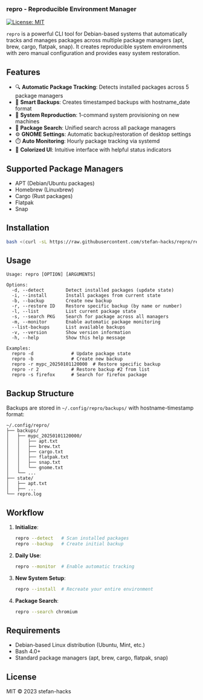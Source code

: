 ### repro - Reproducible Environment Manager

[![License: MIT](https://img.shields.io/badge/License-MIT-yellow.svg)](https://opensource.org/licenses/MIT)

`repro` is a powerful CLI tool for Debian-based systems that automatically tracks and manages packages across multiple package managers (apt, brew, cargo, flatpak, snap). It creates reproducible system environments with zero manual configuration and provides easy system restoration.

## Features

- 🔍 **Automatic Package Tracking**: Detects installed packages across 5 package managers
- 💾 **Smart Backups**: Creates timestamped backups with hostname_date format
- 🔁 **System Reproduction**: 1-command system provisioning on new machines
- 🔎 **Package Search**: Unified search across all package managers
- ⚙️ **GNOME Settings**: Automatic backup/restoration of desktop settings
- ⏱️ **Auto Monitoring**: Hourly package tracking via systemd
- 🎨 **Colorized UI**: Intuitive interface with helpful status indicators

## Supported Package Managers
- APT (Debian/Ubuntu packages)
- Homebrew (Linuxbrew)
- Cargo (Rust packages)
- Flatpak
- Snap

## Installation

```bash
bash <(curl -sL https://raw.githubusercontent.com/stefan-hacks/repro/refs/heads/main/install.sh)
```

## Usage

```
Usage: repro [OPTION] [ARGUMENTS]

Options:
  -d, --detect        Detect installed packages (update state)
  -i, --install       Install packages from current state
  -b, --backup        Create new backup
  -r, --restore ID    Restore specific backup (by name or number)
  -l, --list          List current package state
  -s, --search PKG    Search for package across all managers
  -m, --monitor       Enable automatic package monitoring
  --list-backups      List available backups
  -v, --version       Show version information
  -h, --help          Show this help message

Examples:
  repro -d              # Update package state
  repro -b              # Create new backup
  repro -r mypc_20250101120000  # Restore specific backup
  repro -r 2            # Restore backup #2 from list
  repro -s firefox      # Search for firefox package
```

## Backup Structure
Backups are stored in `~/.config/repro/backups/` with hostname-timestamp format:
```
~/.config/repro/
├── backups/
│   ├── mypc_20250101120000/
│   │   ├── apt.txt
│   │   ├── brew.txt
│   │   ├── cargo.txt
│   │   ├── flatpak.txt
│   │   ├── snap.txt
│   │   └── gnome.txt
│   └── ... 
├── state/
│   ├── apt.txt
│   ├── ...
└── repro.log
```

## Workflow

1. **Initialize**:
   ```bash
   repro --detect   # Scan installed packages
   repro --backup   # Create initial backup
   ```

2. **Daily Use**:
   ```bash
   repro --monitor  # Enable automatic tracking
   ```

3. **New System Setup**:
   ```bash
   repro --install  # Recreate your entire environment
   ```

4. **Package Search**:
   ```bash
   repro --search chromium
   ```

## Requirements
- Debian-based Linux distribution (Ubuntu, Mint, etc.)
- Bash 4.0+
- Standard package managers (apt, brew, cargo, flatpak, snap)

## License
MIT © 2023 stefan-hacks
